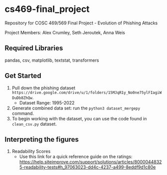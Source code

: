 # cs469-final_project
Repository for COSC 469/569 Final Project - Evolution of Phishing Attacks

Project Members: Alex Crumley, Seth Jeroutek, Anna Weis

## Required Libraries
pandas, csv, matplotlib, textstat, transformers

## Get Started

1. Pull down the phishing dataset `https://drive.google.com/drive/u/1/folders/15MJqR1y_No0ne75ylFIagiWDuDb8ZhQw`.
    - Dataset Range: 1995-2022
2. Generate combined data set: run the `python3 dataset_mergepy` command.
3. To begin working with the dataset, you can use the code found in `clean_csv.py` dataset.

## Interpreting the figures
1. Readability Scores
    - Use this link for a quick reference guide on the ratings: https://help.siteimprove.com/support/solutions/articles/80000448325-readability-tests#h_97063023-dd4c-4237-a499-8eddf9d1c80e

